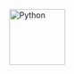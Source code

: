 <img align="left" alt="Python" width="100px" height="100px" src="https://upload.wikimedia.org/wikipedia/commons/thumb/c/c3/Python-logo-notext.svg/600px-Python-logo-notext.svg.png" />
